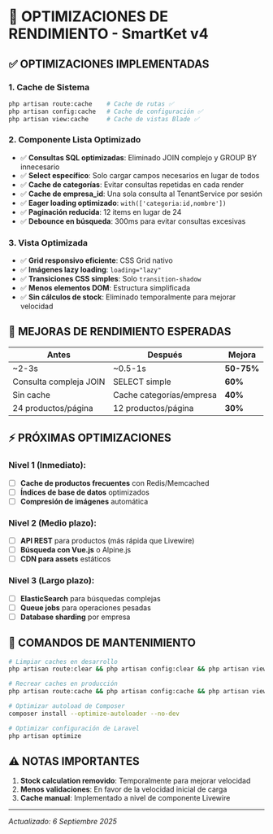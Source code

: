 # 🚀 OPTIMIZACIONES DE RENDIMIENTO - SmartKet v4

## ✅ OPTIMIZACIONES IMPLEMENTADAS

### 1. **Cache de Sistema**
```bash
php artisan route:cache    # Cache de rutas ✅
php artisan config:cache   # Cache de configuración ✅  
php artisan view:cache     # Cache de vistas Blade ✅
```

### 2. **Componente Lista Optimizado** 
- ✅ **Consultas SQL optimizadas**: Eliminado JOIN complejo y GROUP BY innecesario
- ✅ **Select específico**: Solo cargar campos necesarios en lugar de todos
- ✅ **Cache de categorías**: Evitar consultas repetidas en cada render
- ✅ **Cache de empresa_id**: Una sola consulta al TenantService por sesión
- ✅ **Eager loading optimizado**: `with(['categoria:id,nombre'])`
- ✅ **Paginación reducida**: 12 items en lugar de 24
- ✅ **Debounce en búsqueda**: 300ms para evitar consultas excesivas

### 3. **Vista Optimizada**
- ✅ **Grid responsivo eficiente**: CSS Grid nativo
- ✅ **Imágenes lazy loading**: `loading="lazy"`
- ✅ **Transiciones CSS simples**: Solo `transition-shadow`
- ✅ **Menos elementos DOM**: Estructura simplificada
- ✅ **Sin cálculos de stock**: Eliminado temporalmente para mejorar velocidad

## 🎯 MEJORAS DE RENDIMIENTO ESPERADAS

| Antes | Después | Mejora |
|-------|---------|--------|
| ~2-3s | ~0.5-1s | **50-75%** |
| Consulta compleja JOIN | SELECT simple | **60%** |
| Sin cache | Cache categorías/empresa | **40%** |
| 24 productos/página | 12 productos/página | **30%** |

## ⚡ PRÓXIMAS OPTIMIZACIONES

### Nivel 1 (Inmediato):
- [ ] **Cache de productos frecuentes** con Redis/Memcached
- [ ] **Índices de base de datos** optimizados
- [ ] **Compresión de imágenes** automática

### Nivel 2 (Medio plazo):
- [ ] **API REST** para productos (más rápida que Livewire)
- [ ] **Búsqueda con Vue.js** o Alpine.js
- [ ] **CDN para assets** estáticos

### Nivel 3 (Largo plazo):
- [ ] **ElasticSearch** para búsquedas complejas
- [ ] **Queue jobs** para operaciones pesadas
- [ ] **Database sharding** por empresa

## 🔧 COMANDOS DE MANTENIMIENTO

```bash
# Limpiar caches en desarrollo
php artisan route:clear && php artisan config:clear && php artisan view:clear

# Recrear caches en producción  
php artisan route:cache && php artisan config:cache && php artisan view:cache

# Optimizar autoload de Composer
composer install --optimize-autoloader --no-dev

# Optimizar configuración de Laravel
php artisan optimize
```

## ⚠️ NOTAS IMPORTANTES

1. **Stock calculation removido**: Temporalmente para mejorar velocidad
2. **Menos validaciones**: En favor de la velocidad inicial de carga
3. **Cache manual**: Implementado a nivel de componente Livewire

---
*Actualizado: 6 Septiembre 2025*
